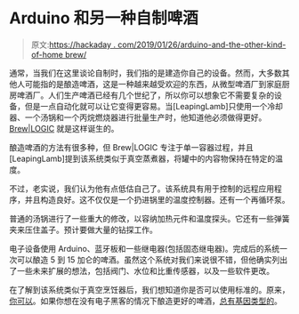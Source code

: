 # Arduino 和另一种自制啤酒

> 原文:[https://hackaday . com/2019/01/26/arduino-and-the-other-kind-of-home brew/](https://hackaday.com/2019/01/26/arduino-and-the-other-kind-of-homebrew/)

通常，当我们在这里谈论自制时，我们指的是建造你自己的设备。然而，大多数其他人可能指的是酿造啤酒，这是一种越来越受欢迎的东西，从微型啤酒厂到家庭厨房啤酒厂。人们生产啤酒已经有几个世纪了，所以你可以想象它不需要复杂的设备，但是一点自动化就可以让它变得更容易。当[LeapingLamb]只使用一个冷却器、一个汤锅和一个丙烷燃烧器进行批量生产时，他知道他必须做得更好。 [Brew|LOGIC](https://www.instructables.com/id/BrewLOGIC-Bluetooth-Enabled-Arduino-Brewing-Contro/) 就是这样诞生的。

酿造啤酒的方法有很多种，但 Brew|LOGIC 专注于单一容器过程，并且[LeapingLamb]提到该系统类似于真空蒸煮器，将罐中的内容物保持在特定的温度。

不过，老实说，我们认为他有点低估自己了。该系统具有用于控制的远程应用程序，并且构造良好。这不仅仅是一个扔进锅里的温度控制器。还有一个再循环泵。

普通的汤锅进行了一些重大的修改，以容纳加热元件和温度探头。它还有一些弹簧夹来压住盖子。预计要做大量的钻探工作。

电子设备使用 Arduino、蓝牙板和一些继电器(包括固态继电器)。完成后的系统一次可以酿造 5 到 15 加仑的啤酒。虽然这个系统对我们来说很不错，但他确实列出了一些未来扩展的想法，包括阀门、水位和比重传感器，以及一些软件更改。

在了解到该系统类似于真空烹饪器后，我们想知道你是否可以使用标准的。原来，[你可以](https://hackaday.com/2015/02/07/brewing-beer-with-a-sous-vide-cooker/)。如果你想在没有电子黑客的情况下酿造更好的啤酒，[总有基因类型的](https://hackaday.com/2018/03/27/better-beer-through-gene-editing/)。